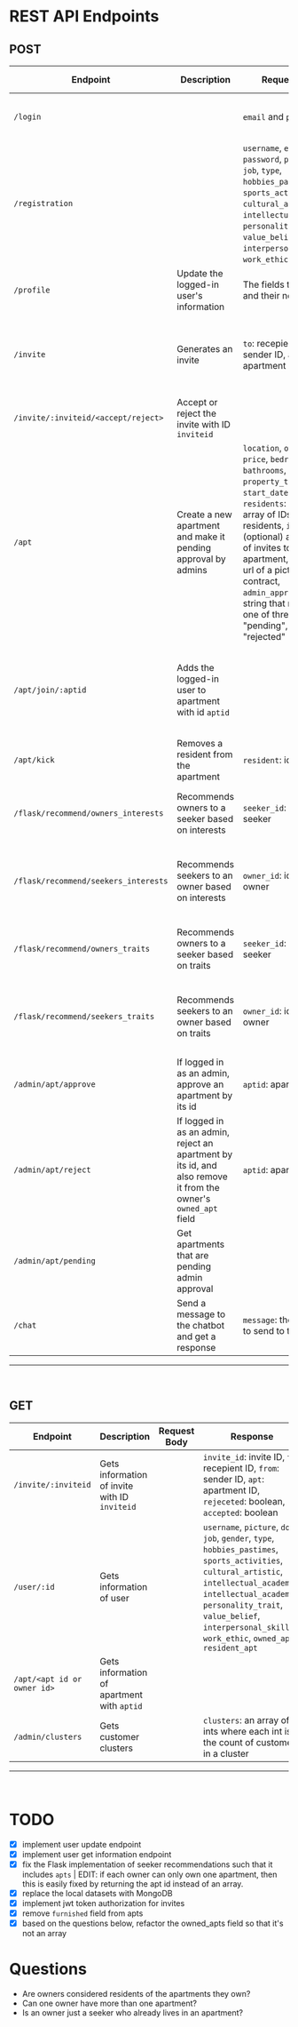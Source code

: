 # REST API Endpoints
## POST
| **Endpoint**                         | **Description**                                                                                                | **Request Body**                                                                                                                                                                                                                                                                                                                                                                      | **Response**                                                                                                             | **Authorization required** | **Notes**                                                                                                                                                          |
| ------------------------------------ | -------------------------------------------------------------------------------------------------------------- | ------------------------------------------------------------------------------------------------------------------------------------------------------------------------------------------------------------------------------------------------------------------------------------------------------------------------------------------------------------------------------------- | ------------------------------------------------------------------------------------------------------------------------ | :------------------------: | ------------------------------------------------------------------------------------------------------------------------------------------------------------------ |
| `/login`                             |                                                                                                                | `email` and `password`                                                                                                                                                                                                                                                                                                                                                                | `{ status: true/false, success: success/failure message }`                                                               |                            |                                                                                                                                                                    |
| `/registration`                      |                                                                                                                | `username`, `email`, `password`, `picture`, `dob`, `job`, `type`, `hobbies_pastimes`, `sports_activities`, `cultural_artistic`, `intellectual_academic`, `personality_trait`, `value_belief`, `interpersonal_skill`, `work_ethic`, `gender`                                                                                                                                           | `{ success: boolean, message: success/error message string }`                                                            |                            | If registering as admin, the email address must end with @fci.helwan.edu.eg and you only need to provide username, email, and password and set the type to "admin" |
| `/profile`                           | Update the logged-in user's information                                                                        | The fields to update and their new values                                                                                                                                                                                                                                                                                                                                             |                                                                                                                          |             ✔              |                                                                                                                                                                    |
| `/invite`                            | Generates an invite                                                                                            | `to`: recepient ID, `from`: sender ID, `apt`: apartment ID                                                                                                                                                                                                                                                                                                                            | Same as in request body, but also includes `id`: the newly created invite's ID, `rejected`: boolean, `accepted`: boolean |                            |                                                                                                                                                                    |
| `/invite/:inviteid/<accept/reject>`  | Accept or reject the invite with ID `inviteid`                                                                 |                                                                                                                                                                                                                                                                                                                                                                                       | `success`: boolean, `message`                                                                                            |             ✔              |                                                                                                                                                                    |
| `/apt`                               | Create a new apartment and make it pending approval by admins                                                  | `location`, `owner`, `max`, `price`, `bedrooms`, `bathrooms`, `property_type`, `start_date`, `end_date`, `residents`: (optional) array of IDs of current residents, `invites`: (optional) array of IDs of invites to this apartment, `contract`: url of a picture of the contract, `admin_approval`: a string that needs to be one of three choices: "pending", "approved, "rejected" | Same as request body but includes `id`: newly created apt's ID,                                                          |                            |                                                                                                                                                                    |
| `/apt/join/:aptid`                   | Adds the logged-in user to apartment with id `aptid`                                                           |                                                                                                                                                                                                                                                                                                                                                                                       |                                                                                                                          |             ✔              | If the number of residents in the apartment is not less than the apartment's `max` the user won't be able to join the aparmtent.                                   |
| `/apt/kick`                          | Removes a resident from the apartment                                                                          | `resident`: id, `apt`: id                                                                                                                                                                                                                                                                                                                                                             | `{ success: boolean, message: string }`                                                                                  |             ✔              | The token of the owner of th apartment must be included                                                                                                            |
| `/flask/recommend/owners_interests`  | Recommends owners to a seeker based on interests                                                               | `seeker_id`: id of the seeker                                                                                                                                                                                                                                                                                                                                                         | JSON array of `{ "apt": id, "common_interests": number of common interests, "owner_id": id}`                             |                            |                                                                                                                                                                    |
| `/flask/recommend/seekers_interests` | Recommends seekers to an owner based on interests                                                              | `owner_id`: id of the owner                                                                                                                                                                                                                                                                                                                                                           | JSON array of `{ "similarity": percentage (decimal), "common_interests": number of common interests, "seeker_id": id}}`  |                            |                                                                                                                                                                    |
| `/flask/recommend/owners_traits`     | Recommends owners to a seeker based on traits                                                                  | `seeker_id`: id of the seeker                                                                                                                                                                                                                                                                                                                                                         | JSON array of `{ "apt": id, "common_interests": number of common interests, "owner_id": id}`                             |                            |                                                                                                                                                                    |
| `/flask/recommend/seekers_traits`    | Recommends seekers to an owner based on traits                                                                 | `owner_id`: id of the owner                                                                                                                                                                                                                                                                                                                                                           | JSON array of `{ "similarity": percentage (decimal), "common_interests": number of common interests, "seeker_id": id}}`  |                            |                                                                                                                                                                    |
| `/admin/apt/approve`                 | If logged in as an admin, approve an apartment by its id                                                       | `aptid`: apartmnet id                                                                                                                                                                                                                                                                                                                                                                 | `{ success: boolean, message: success/error message string }`                                                            |             ✔              |                                                                                                                                                                    |
| `/admin/apt/reject`                  | If logged in as an admin, reject an apartment by its id, and also remove it from the owner's `owned_apt` field | `aptid`: apartmnet id                                                                                                                                                                                                                                                                                                                                                                 | `{ success: boolean, message: success/error message string }`                                                            |             ✔              |                                                                                                                                                                    |
| `/admin/apt/pending`                 | Get apartments that are pending admin approval                                                                 |                                                                                                                                                                                                                                                                                                                                                                                       | JSON array of `apt` objects                                                                                              |             ✔              |                                                                                                                                                                    |
| `/chat`                              | Send a message to the chatbot and get a response                                                               | `message`: the message to send to the chatbot                                                                                                                                                                                                                                                                                                                                         | `response`: the chatbot's response                                                                                       |                            |                                                                                                                                                                    |
---
<br>

## GET
| **Endpoint**                | **Description**                               | **Request Body** | **Response**                                                                                                                                                                                                                                                                 | **Authorization required** | **Notes** |
| --------------------------- | --------------------------------------------- | ---------------- | ---------------------------------------------------------------------------------------------------------------------------------------------------------------------------------------------------------------------------------------------------------------------------- | :------------------------: | --------- |
| `/invite/:inviteid`         | Gets information of invite with ID `inviteid` |                  | `invite_id`: invite ID, `to`: recepient ID, `from`: sender ID, `apt`: apartment ID, `rejeceted`: boolean, `accepted`: boolean                                                                                                                                                |             ✔              |           |
| `/user/:id`                 | Gets information of user                      |                  | `username`, `picture`, `dob`, `job`, `gender`, `type`, `hobbies_pastimes`, `sports_activities`, `cultural_artistic`, `intellectual_academic`, `intellectual_academic`, `personality_trait`, `value_belief`, `interpersonal_skill`, `work_ethic`, `owned_apt`, `resident_apt` |                            |           |
| `/apt/<apt id or owner id>` | Gets information of apartment with `aptid`    |                  |                                                                                                                                                                                                                                                                              |                            |           |
| `/admin/clusters`           | Gets customer clusters                        |                  | `clusters`: an array of ints where each int is the count of customers in a cluster                                                                                                                                                                                           |             ✔              |           |

---
<br>

# TODO
- [x] implement user update endpoint
- [x] implement user get information endpoint
- [x] fix the Flask implementation of seeker recommendations such that it includes `apts` | EDIT: if each owner can only own one apartment, then this is easily fixed by returning the apt id instead of an array.
- [x] replace the local datasets with MongoDB 
- [x] implement jwt token authorization for invites
- [x] remove `furnished` field from apts
- [x] based on the questions below, refactor the owned_apts field so that it's not an array

# Questions
- Are owners considered residents of the apartments they own?
- Can one owner have more than one apartment?
- Is an owner just a seeker who already lives in an apartment?